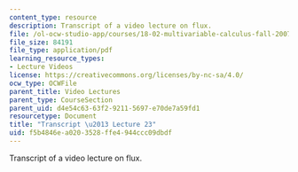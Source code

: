 ```yaml
---
content_type: resource
description: Transcript of a video lecture on flux.
file: /ol-ocw-studio-app/courses/18-02-multivariable-calculus-fall-2007/f5b4846ea0203528ffe4944ccc09dbdf_18_022007L23.pdf
file_size: 84191
file_type: application/pdf
learning_resource_types:
- Lecture Videos
license: https://creativecommons.org/licenses/by-nc-sa/4.0/
ocw_type: OCWFile
parent_title: Video Lectures
parent_type: CourseSection
parent_uid: d4e54c63-63f2-9211-5697-e70de7a59fd1
resourcetype: Document
title: "Transcript \u2013 Lecture 23"
uid: f5b4846e-a020-3528-ffe4-944ccc09dbdf
---
```

Transcript of a video lecture on flux.